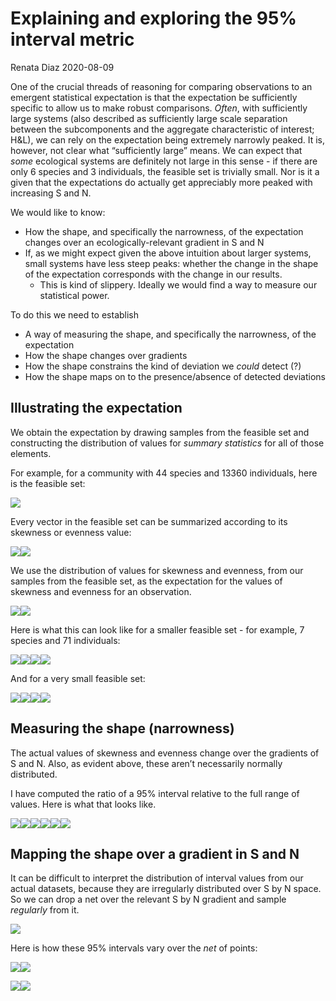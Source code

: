 Explaining and exploring the 95% interval metric
================
Renata Diaz
2020-08-09

One of the crucial threads of reasoning for comparing observations to an
emergent statistical expectation is that the expectation be sufficiently
specific to allow us to make robust comparisons. *Often*, with
sufficiently large systems (also described as sufficiently large scale
separation between the subcomponents and the aggregate characteristic of
interest; H\&L), we can rely on the expectation being extremely narrowly
peaked. It is, however, not clear what “sufficiently large” means. We
can expect that *some* ecological systems are definitely not large in
this sense - if there are only 6 species and 3 individuals, the feasible
set is trivially small. Nor is it a given that the expectations do
actually get appreciably more peaked with increasing S and N.

We would like to know:

  - How the shape, and specifically the narrowness, of the expectation
    changes over an ecologically-relevant gradient in S and N
  - If, as we might expect given the above intuition about larger
    systems, small systems have less steep peaks: whether the change in
    the shape of the expectation corresponds with the change in our
    results.
      - This is kind of slippery. Ideally we would find a way to measure
        our statistical power.

To do this we need to establish

  - A way of measuring the shape, and specifically the narrowness, of
    the expectation
  - How the shape changes over gradients
  - How the shape constrains the kind of deviation we *could* detect (?)
  - How the shape maps on to the presence/absence of detected deviations

## Illustrating the expectation

We obtain the expectation by drawing samples from the feasible set and
constructing the distribution of values for *summary statistics* for all
of those elements.

For example, for a community with 44 species and 13360 individuals, here
is the feasible set:

![](rov_metric_files/figure-gfm/example%20fs-1.png)<!-- -->

Every vector in the feasible set can be summarized according to its
skewness or evenness value:

![](rov_metric_files/figure-gfm/example%20fs%20skew%20and%20even-1.png)<!-- -->![](rov_metric_files/figure-gfm/example%20fs%20skew%20and%20even-2.png)<!-- -->

We use the distribution of values for skewness and evenness, from our
samples from the feasible set, as the expectation for the values of
skewness and evenness for an observation.

![](rov_metric_files/figure-gfm/example%20dists-1.png)<!-- -->![](rov_metric_files/figure-gfm/example%20dists-2.png)<!-- -->

Here is what this can look like for a smaller feasible set - for
example, 7 species and 71 individuals:

![](rov_metric_files/figure-gfm/smaller%20example-1.png)<!-- -->![](rov_metric_files/figure-gfm/smaller%20example-2.png)<!-- -->![](rov_metric_files/figure-gfm/smaller%20example-3.png)<!-- -->![](rov_metric_files/figure-gfm/smaller%20example-4.png)<!-- -->

And for a very small feasible set:

![](rov_metric_files/figure-gfm/tiny%20example-1.png)<!-- -->![](rov_metric_files/figure-gfm/tiny%20example-2.png)<!-- -->![](rov_metric_files/figure-gfm/tiny%20example-3.png)<!-- -->![](rov_metric_files/figure-gfm/tiny%20example-4.png)<!-- -->

## Measuring the shape (narrowness)

The actual values of skewness and evenness change over the gradients of
S and N. Also, as evident above, these aren’t necessarily normally
distributed.

I have computed the ratio of a 95% interval relative to the full range
of values. Here is what that looks like.

![](rov_metric_files/figure-gfm/illustrate%2095%20interval-1.png)<!-- -->![](rov_metric_files/figure-gfm/illustrate%2095%20interval-2.png)<!-- -->![](rov_metric_files/figure-gfm/illustrate%2095%20interval-3.png)<!-- -->![](rov_metric_files/figure-gfm/illustrate%2095%20interval-4.png)<!-- -->![](rov_metric_files/figure-gfm/illustrate%2095%20interval-5.png)<!-- -->![](rov_metric_files/figure-gfm/illustrate%2095%20interval-6.png)<!-- -->

## Mapping the shape over a gradient in S and N

It can be difficult to interpret the distribution of interval values
from our actual datasets, because they are irregularly distributed over
S by N space. So we can drop a net over the relevant S by N gradient and
sample *regularly* from it.

![](rov_metric_files/figure-gfm/define%20net-1.png)<!-- -->

Here is how these 95% intervals vary over the *net* of points:

![](rov_metric_files/figure-gfm/intervals%20on%20net-1.png)<!-- -->![](rov_metric_files/figure-gfm/intervals%20on%20net-2.png)<!-- -->

![](rov_metric_files/figure-gfm/nparts-1.png)<!-- -->![](rov_metric_files/figure-gfm/nparts-2.png)<!-- -->
